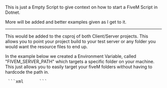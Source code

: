 This is just a Empty Script to give context on how to start a FiveM Script in Dotnet. 

More will be added and better examples given as I get to it. 


---------------------------------------

This would be added to the csproj of both Client/Server projects. 
This allows you to point your project build to your test server or any folder you would want the resource files to end up.

In the example below we created a Environment Variable, called "FIVEM_SERVER_PATH" which targets a specific folder on your machine.
This just allows you to easily target your fiveM folders without having to hardcode the path in. 
<pre> ```xml <Target Name="PostBuild" AfterTargets="PostBuildEvent"> <Exec Command="xcopy /f /r /y /i bin\Debug ..\build\client&#xD;&#xA;xcopy /f /r /y /i ..\resource-files ..\build" Condition="'$(Configuration)' == 'Debug'" /> <Exec Command="xcopy /f /r /y /i bin\Release ..\build\client&#xD;&#xA;xcopy /f /r /y /i ..\resource-files ..\build" Condition="'$(Configuration)' == 'Release'" /> <Exec Command="xcopy /f /r /y /i bin\Debug $(FIVEM_SERVER_PATH)\resources\<Script Project Name>\client&#xD;&#xA;xcopy /f /r /y /i ..\resource-files $(FIVEM_SERVER_PATH)\resources\<Script Project Name>\" Condition="'$(Configuration)' == 'Debug'" /> </Target> ``` </pre>
